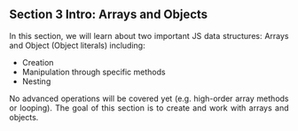 <h2>Section 3 Intro: Arrays and Objects</h2>

<p align = "justify">
    In this section, we will learn about two important JS data structures: Arrays and Object (Object literals) including:
</p>
<ul li align = "justify">
    <li>Creation</li>
    <li>Manipulation through specific methods</li>
    <li>Nesting</li>
</ul>
<p align = "justify">
    No advanced operations will be covered yet (e.g. high-order array methods or looping). The goal of this section is to create and work with arrays and objects.
</p>